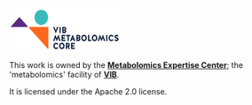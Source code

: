 <p><a href="https://ghesquierelab.sites.vib.be/sites/ghesquierelab.sites.vib.be" target="_blank"><img src="MEC logo.png" width=200 height=78\></a></p>

This work is owned by the **<a href="https://ghesquierelab.sites.vib.be/en" target="_blank">Metabolomics Expertise Center</a>**; the 'metabolomics' facility of **<a href="http://www.vib.be" target="_blank">VIB</a>**.

It is licensed under the Apache 2.0 license.
